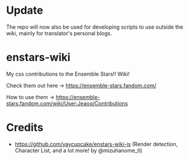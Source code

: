 # Update

The repo will now also be used for developing scripts to use outside the wiki, mainly for translator's personal blogs.

# enstars-wiki
My css contributions to the Ensemble Stars!! Wiki! 

Check them out here -> https://ensemble-stars.fandom.com/

How to use them -> https://ensemble-stars.fandom.com/wiki/User:Jeaoq/Contributions

# Credits
- https://github.com/yaycupcake/enstars-wiki-js (Render detection, Character List, and a lot more! by @mizuhanome_tl)


